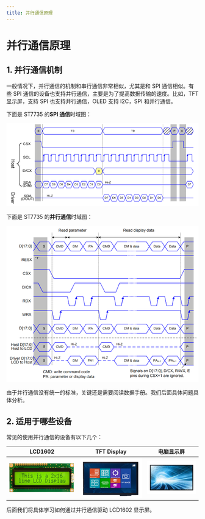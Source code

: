 ```yaml
---
title: 并行通信原理
---
```


# 并行通信原理

## 1. 并行通信机制

一般情况下，并行通信的机制和串行通信非常相似，尤其是和 SPI 通信相似。有些 SPI 通信的设备也支持并行通信，主要是为了提高数据传输的速度。比如，TFT 显示屏，支持 SPI 也支持并行通信，OLED 支持 I2C，SPI 和并行通信。

下面是 ST7735 的**SPI 通信**时域图：

![ST7735的SPI通信时域图](./images/1-1.png)

下面是 ST7735 的**并行通信**时域图：

![ST7735的并行通信时域图](./images/1-2.png)

由于并行通信没有统一的标准，关键还是需要阅读数据手册。我们后面具体问题具体分析。

## 2. 适用于哪些设备

常见的使用并行通信的设备有以下几个：

|           LCD1602            |           TFT Display            |           电脑显示屏            |
| :--------------------------: | :------------------------------: | :-----------------------------: |
| ![LCD1602](./images/1-3.png) | ![TFT Display](./images/1-4.png) | ![电脑显示屏](./images/1-5.png) |

后面我们将具体学习如何通过并行通信驱动 LCD1602 显示屏。
